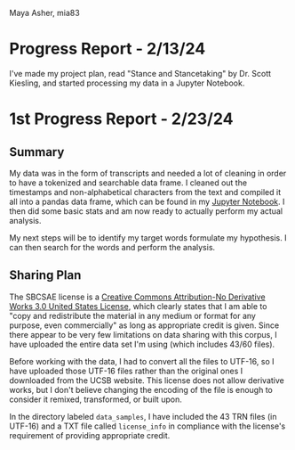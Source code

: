 Maya Asher, mia83
# Progress Report - 2/13/24
I've made my project plan, read "Stance and Stancetaking" by Dr. Scott Kiesling, and started processing my data in a Jupyter Notebook. 

# 1st Progress Report - 2/23/24
## Summary
My data was in the form of transcripts and needed a lot of cleaning in order to have a tokenized and searchable data frame. I cleaned out the timestamps and non-alphabetical characters from the text and compiled it all into a pandas data frame, which can be found in my [Jupyter Notebook](https://github.com/Data-Science-for-Linguists-2024/Stance-Taking-in-Spontaneous-Speech/blob/main/processing_sbcsae.ipynb). I then did some basic stats and am now ready to actually perform my actual analysis. 

My next steps will be to identify my target words formulate my hypothesis. I can then search for the words and perform the analysis. 

## Sharing Plan
The SBCSAE license is a [Creative Commons Attribution-No Derivative Works 3.0 United States License](https://creativecommons.org/licenses/by-nd/3.0/us/), which clearly states that I am able to "copy and redistribute the material in any medium or format for any purpose, even commercially" as long as appropriate credit is given. Since there appear to be very few limitations on data sharing with this corpus, I have uploaded the entire data set I'm using (which includes 43/60 files). 

Before working with the data, I had to convert all the files to UTF-16, so I have uploaded those UTF-16 files rather than the original ones I downloaded from the UCSB website. This license does not allow derivative works, but I don't believe changing the encoding of the file is enough to consider it remixed, transformed, or built upon. 

In the directory labeled `data_samples`, I have included the 43 TRN files (in UTF-16) and a TXT file called `license_info` in compliance with the license's requirement of providing appropriate credit. 